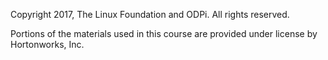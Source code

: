 Copyright 2017, The Linux Foundation and ODPi. All rights reserved.

Portions of the materials used in this course are provided under license by Hortonworks, Inc.
